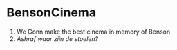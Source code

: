 # BensonCinema
1. We Gonn make the best cinema in memory of Benson
2. *Ashraf waar zijn de stoelen?*
